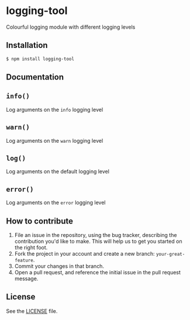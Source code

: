 # logging-tool
Colourful logging module with different logging levels

## Installation

```sh
$ npm install logging-tool
```

## Documentation
## `info()`
Log arguments on the `info` logging level

## `warn()`
Log arguments on the `warn` logging level

## `log()`
Log arguments on the default logging level

## `error()`
Log arguments on the `error` logging level



## How to contribute

1. File an issue in the repository, using the bug tracker, describing the
   contribution you'd like to make. This will help us to get you started on the
   right foot.
2. Fork the project in your account and create a new branch:
   `your-great-feature`.
3. Commit your changes in that branch.
4. Open a pull request, and reference the initial issue in the pull request
   message.

## License
See the [LICENSE](./LICENSE) file.
